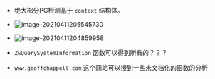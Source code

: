 + 绝大部分PG检测基于 `context` 结构体。
+ ![image-20210411205545730](https://cdn.jsdelivr.net/gh/smallzhong/new-picgo-pic-bed@master/image-20210411205545730.png)
+ ![image-20210411204859958](https://cdn.jsdelivr.net/gh/smallzhong/new-picgo-pic-bed@master/image-20210411204859958.png)

+ `ZwQuerySystemInformation` 函数可以得到所有的？？？
+ `www.geoffchappell.com` 这个网站可以搜到一些未文档化的函数的分析